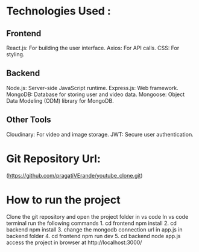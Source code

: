 # Technologies Used :
## Frontend
React.js: For building the user interface.
Axios: For API calls.
CSS: For styling.
## Backend
Node.js: Server-side JavaScript runtime.
Express.js: Web framework.
MongoDB: Database for storing user and video data.
Mongoose: Object Data Modeling (ODM) library for MongoDB.
## Other Tools
Cloudinary: For video and image storage.
JWT: Secure user authentication.

# Git Repository Url: 
(https://github.com/pragatiVErande/youtube_clone.git)

# How to run the project
Clone the git repository and open the project folder in vs code
In vs code terminal run the following commands
    1. cd frontend
    npm install
    2. cd backend
    npm install 
    3. change the mongodb connection url in app.js in backend folder
    4. cd frontend
    npm run dev
    5. cd backend
    node app.js
    access the project in browser at http://localhost:3000/
